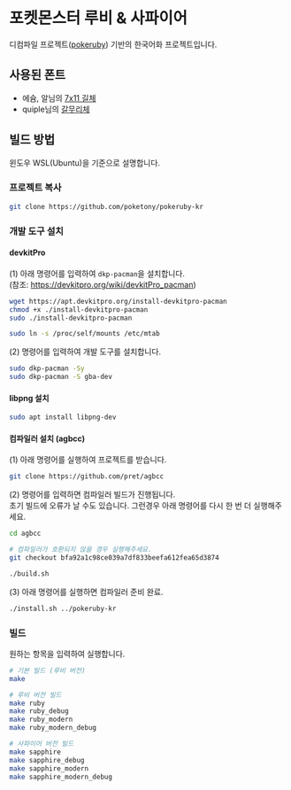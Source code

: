 # 포켓몬스터 루비 & 사파이어

디컴파일 프로젝트([pokeruby](https://github.com/pret/pokeruby)) 기반의 한국어화 프로젝트입니다.

## 사용된 폰트

- 에슘, 알님의 [7x11 길체](https://cafe.naver.com/hansicgu/1996)
- quiple님의 [갈무리체](https://github.com/quiple/galmuri)

## 빌드 방법

윈도우 WSL(Ubuntu)을 기준으로 설명합니다.

### 프로젝트 복사

```sh
git clone https://github.com/poketony/pokeruby-kr
```

### 개발 도구 설치

#### devkitPro

(1) 아래 명령어를 입력하여 `dkp-pacman`을 설치합니다.  
(참조: https://devkitpro.org/wiki/devkitPro_pacman)

```sh
wget https://apt.devkitpro.org/install-devkitpro-pacman
chmod +x ./install-devkitpro-pacman
sudo ./install-devkitpro-pacman

sudo ln -s /proc/self/mounts /etc/mtab
```

(2) 명령어를 입력하여 개발 도구를 설치합니다.

```sh
sudo dkp-pacman -Sy
sudo dkp-pacman -S gba-dev
```

#### libpng 설치

```sh
sudo apt install libpng-dev
```

#### 컴파일러 설치 (agbcc)

(1) 아래 명령어를 실행하여 프로젝트를 받습니다.

```sh
git clone https://github.com/pret/agbcc
```

(2) 명령어를 입력하면 컴파일러 빌드가 진행됩니다.  
초기 빌드에 오류가 날 수도 있습니다. 그런경우 아래 명령어를 다시 한 번 더 실행해주세요.

```sh
cd agbcc

# 컴파일러가 호환되지 않을 경우 실행해주세요.
git checkout bfa92a1c98ce039a7df833beefa612fea65d3874

./build.sh
```

(3) 아래 명령어를 실행하면 컴파일러 준비 완료.

```sh
./install.sh ../pokeruby-kr
```

### 빌드

원하는 항목을 입력하여 실행합니다.

```sh
# 기본 빌드 (루비 버전)
make

# 루비 버전 빌드
make ruby
make ruby_debug
make ruby_modern
make ruby_modern_debug

# 사파이어 버전 빌드
make sapphire
make sapphire_debug
make sapphire_modern
make sapphire_modern_debug
```
